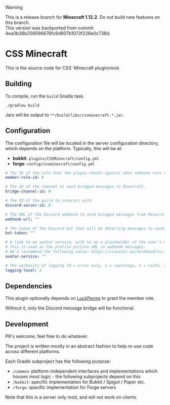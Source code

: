 > [!WARNING]  
> This is a release branch for **Minecraft 1.12.2**. Do not build new features on this branch.  
> This version was backported from commit 4ea0b36b208596676fc6d907b1073f226e0c738d.

# CSS Minecraft
This is the source code for CSS' Minecraft plugin/mod.

## Building

To compile, run the `build` Gradle task.

```
./gradlew build
```

Jars will be output to `**/build/libs/cssminecraft-*.jar`.

## Configuration

The configuration file will be located in the server configuration directory, which depends on the platform.
Typically, this will be at:

* **bukkit**: `plugins/CSSMinecraft/config.yml`
* **forge**: `config/cssminecraft/config.yml`

```yaml
# The ID of the role that the plugin checks against when someone runs the /makegreen command.
member-role-id: 0

# The ID of the channel to send bridged messages to Minecraft.
bridge-channel-id: 0

# The ID of the guild to interact with.
discord-server-id: 0

# The URL of the Discord webhook to send bridged messages from Minecraft.
webhook-url: ""

# The token of the Discord bot that will be detecting messages to send to Minecraft, as well as Member roles.
bot-token: ""

# A link to an avatar service, with %s as a placeholder of the user's minecraft username.
# This is used as the profile picture URL in webhook messages.
# We'd recommend the following value: https://cravatar.eu/helmhead/%s/190.png
avatar-service: ""

# The verbosity of logging (0 = error only, 1 = +warnings, 2 = +info, 3 = +debug)
logging-level: 2
```

## Dependencies

This plugin optionally depends on [LuckPerms](https://luckperms.net/) to grant the member role.

Without it, only the Discord message bridge will be functional.

## Development

PR's welcome, feel free to do whatever.

The project is written mostly in an abstract fashion to help re-use code across
different platforms. 

Each Gradle subproject has the following purpose:
* `/common`: platform-independent interfaces and implementations which houses most logic - the 
following subprojects depend on this
* `/bukkit`: specific implementation for Bukkit / Spigot / Paper etc.
* `/forge`: specific implementation for Forge servers

Note that this is a server only mod, and will not work on clients.
